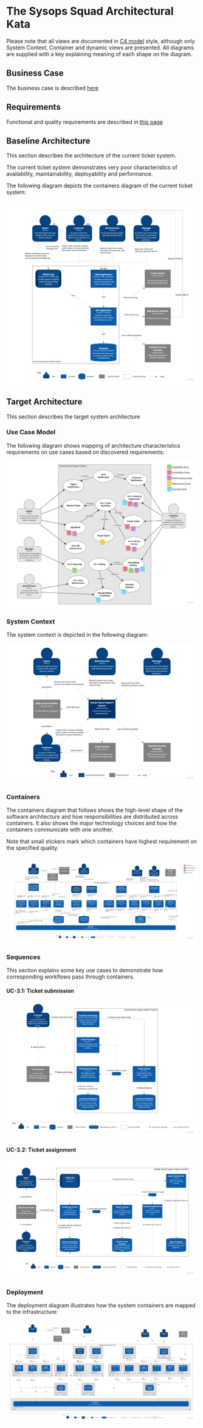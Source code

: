 # The Sysops Squad Architectural Kata

Please note that all views are documented in [C4 model](https://c4model.com) style, although only System Context, Container and dynamic views are presented. All diagrams are supplied with a key explaining meaning of each shape on the diagram.

## Business Case

The business case is described [here](BusinessCase.md)

## Requirements

Functional and quality requirements are described in [this page ](Requirements.md)

## Baseline Architecture

This section describes the architecture of the current ticket system.

The current ticket system demonstrates very poor characteristics of availability, maintainability, deployability and performance.

The following diagram depicts the containers diagram of the current ticket system:

![Baseline Architecture](images/baseline.jpg "Baseline Architecture")

## Target Architecture

This section describes the target system architecture

### Use Case Model

The following diagram shows mapping of architecture characteristics requirements on use cases based on discovered requirements:

![Use Case Model](images/use-case-model.jpg "Use Case Model")


### System Context

The system context is depicted in the following diagram:

![System Context](images/system-context.jpg "System Context")

### Containers

The containers diagram that follows shows the high-level shape of the software architecture and how responsibilities are distributed across containers. It also shows the major technology choices and how the containers communicate with one another.

Note that small stickers mark which containers have highest requirement on the specified quality.

![Containers](images/containers.jpg "Containers")

### Sequences

This section explains some key use cases to demonstrate how corresponding workflows pass through containers.

#### UC-3.1: Ticket submission

![UC-3: Ticket submission](images/ticket-submission.jpg "Ticket Submission")

#### UC-3.2: Ticket assignment

![UC-3: Ticket assignment](images/ticket-assignment.jpg "Ticket Assignment")

### Deployment

The deployment diagram illustrates how the system containers are mapped to the infrastructure:

![Deployment](images/deployment.jpg "Deployment")
